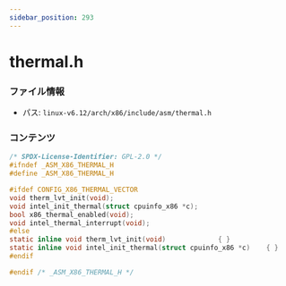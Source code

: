 ```yaml
---
sidebar_position: 293
---
```

# thermal.h

### ファイル情報

- パス: `linux-v6.12/arch/x86/include/asm/thermal.h`

### コンテンツ

```h
/* SPDX-License-Identifier: GPL-2.0 */
#ifndef _ASM_X86_THERMAL_H
#define _ASM_X86_THERMAL_H

#ifdef CONFIG_X86_THERMAL_VECTOR
void therm_lvt_init(void);
void intel_init_thermal(struct cpuinfo_x86 *c);
bool x86_thermal_enabled(void);
void intel_thermal_interrupt(void);
#else
static inline void therm_lvt_init(void)				{ }
static inline void intel_init_thermal(struct cpuinfo_x86 *c)	{ }
#endif

#endif /* _ASM_X86_THERMAL_H */

```
